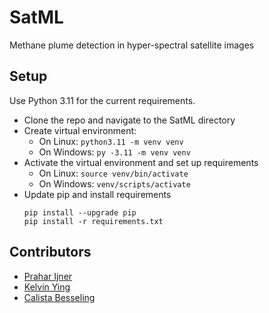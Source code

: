 # SatML
Methane plume detection in hyper-spectral satellite images

## Setup
Use Python 3.11 for the current requirements.
- Clone the repo and navigate to the SatML directory
- Create virtual environment:
  - On Linux: `python3.11 -m venv venv`
  - On Windows: `py -3.11 -m venv venv`
- Activate the virtual environment and set up requirements
  - On Linux: `source venv/bin/activate`
  - On Windows: `venv/scripts/activate`
- Update pip and install requirements
  ```
  pip install --upgrade pip
  pip install -r requirements.txt
  ```

## Contributors
- [Prahar Ijner](https://github.com/pijner)
- [Kelvin Ying](https://github.com/KelvYing)
- [Calista Besseling](https://github.com/CalistaBesseling)
